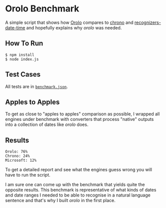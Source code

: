 # Orolo Benchmark

A simple script that shows how [Orolo](https://github.com/pveller/orolo) compares to [chrono](https://github.com/wanasit/chrono) and [recognizers-date-time](https://github.com/Microsoft/Recognizers-Text/tree/master/JavaScript/packages/recognizers-date-time) and hopefully explains why _orolo_ was needed.

## How To Run

```shell
$ npm install
$ node index.js
```

## Test Cases

All tests are in [`benchmark.json`](/benchmark.json).

## Apples to Apples

To get as close to "apples to apples" comparison as possible, I wrapped all engines under benchmark with converters that process "native" outputs into a collection of dates like _orolo_ does.

## Results

```
Orolo: 76%
Chrono: 24%
Microsoft: 12%
```

To get a detailed report and see what the engines guess wrong you will have to run the script.

I am sure one can come up with the benchmark that yields quite the opposite results. This benchmark is representative of what kinds of dates and date ranges I needed to be able to recognise in a natural language sentence and that's why I built _orolo_ in the first place.
